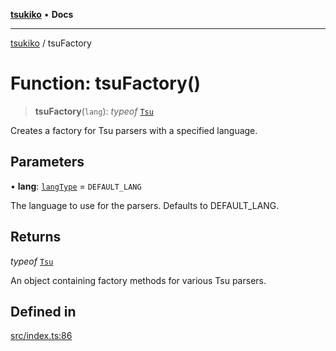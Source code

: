 [**tsukiko**](../README.md) • **Docs**

***

[tsukiko](../README.md) / tsuFactory

# Function: tsuFactory()

> **tsuFactory**(`lang`): *typeof* [`Tsu`](../namespaces/Tsu/README.md)

Creates a factory for Tsu parsers with a specified language.

## Parameters

• **lang**: [`langType`](../type-aliases/langType.md) = `DEFAULT_LANG`

The language to use for the parsers. Defaults to DEFAULT_LANG.

## Returns

*typeof* [`Tsu`](../namespaces/Tsu/README.md)

An object containing factory methods for various Tsu parsers.

## Defined in

[src/index.ts:86](https://github.com/BIYUEHU/tsukiko/blob/eb4b04a16e9c40909bed9d6503bd49914851f300/src/index.ts#L86)
